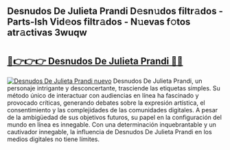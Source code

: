 ## Desnudos De Julieta Prandi D𝚎sn𝚞dos filtr𝚊dos - Parts-Ish Vid𝚎os filtr𝚊dos - N𝚞evas f𝚘tos atr𝚊ctivas 3wuqw

# <h2><a href="http://mb2noc.tromn.icu/?c=Desnudos+De+Julieta+Prandi">🔗👉👉👉 Desnudos De Julieta Prandi 🔗🔗</a></h2>

[![Desnudos De Julieta Prandi nuevo](https://i.imgur.com/pEAQMta.gif)](http://mb2noc.tromn.icu/?c=Desnudos+De+Julieta+Prandi)
Desnudos De Julieta Prandi, un personaje intrigante y desconcertante, trasciende las etiquetas simples. Su método único de interactuar con audiencias en línea ha fascinado y provocado críticas, generando debates sobre la expresión artística, el consentimiento y las complejidades de las comunidades digitales. A pesar de la ambigüedad de sus objetivos futuros, su papel en la configuración del mundo en línea es innegable. Con una determinación inquebrantable y un cautivador innegable, la influencia de Desnudos De Julieta Prandi en los medios digitales no tiene límites.
